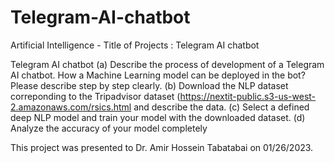 # Telegram-AI-chatbot
Artificial Intelligence - Title of Projects : Telegram AI chatbot

Telegram AI chatbot 
(a) Describe the process of development of a Telegram AI chatbot. How a
Machine Learning model can be deployed in the bot? Please describe
step by step clearly.
(b) Download the NLP dataset correponding to the Tripadvisor dataset
(https://nextit-public.s3-us-west-2.amazonaws.com/rsics.html
and describe the data.
(c) Select a defined deep NLP model and train your model with the
downloaded dataset.
(d) Analyze the accuracy of your model completely


This project was presented to Dr. Amir Hossein Tabatabai on 01/26/2023.
